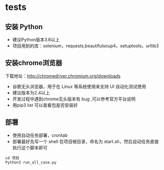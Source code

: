 # tests

## 安装 Python
- 建议Python版本3.6以上
- 项目用到的库：selenium，requests,beautifulsoup4，setuptools，urllib3
## 安装chrome浏览器
下载地址：http://chromedriver.chromium.org/downloads
- 谷歌无头浏览器，用于在 Linux 等系统使用来支持 UI 自动化测试使用
- 建议版本为2.4以上
- 开发过程中遇到chrome无头版本有 bug ,可以参考官方平台说明
- 用pip3 list 可以查看包是否安装好

## 部署
- 使用自动任务部署，crontab
- 部署最好先写一个 shell 在项目根目录，命名为 start.sh，然后自动任务直接执行这个脚本即可

```
cd 项目
Python3 run_all_case.py

```
